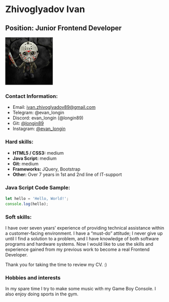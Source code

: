 # Zhivoglyadov Ivan								
## Position: Junior Frontend Developer
![Avatar](assets/img/avatar.jpg)
### Contact Information: 
* Email: ivan.zhivoglyadov89@gmail.com
* Telegram: @evan_longin
* Discord: evan_longin (@longin89)
* Git: [@longin89](https://github.com/Longin89)
* Instagram: [@evan_longin](https://www.instagram.com/evan_longin/)
###  Hard skills:
* __HTML5 / CSS3:__ medium
* __Java Script:__ medium
* __Git:__ medium
* __Frameworks:__ JQuery, Bootstrap
* __Other:__ Over 7 years in 1st and 2nd line of IT-support

### Java Script Code Sample:
```javascript
let hello = 'Hello, World!';
console.log(hello);
```
###  Soft skills:
I have over seven years’ experience of providing technical assistance within a customer-facing environment. I have a “must-do” attitude; I never give up until I find a solution to a problem, and I have knowledge of both software programs and hardware systems. Now I would like to use the skills and experience gained from my previous work to become a real Frontend Developer.

Thank you for taking the time to review my CV. :)

### Hobbies and interests
In my spare time I try to make some music with my Game Boy Console. I also enjoy doing sports in the gym.
